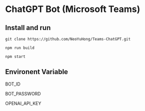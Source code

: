 # ChatGPT Bot (Microsoft Teams)

## Install and run

`git clone https://github.com/NeoYuHong/Teams-ChatGPT.git`

`npm run build`

`npm start`

## Environent Variable

BOT_ID

BOT_PASSWORD

OPENAI_API_KEY
